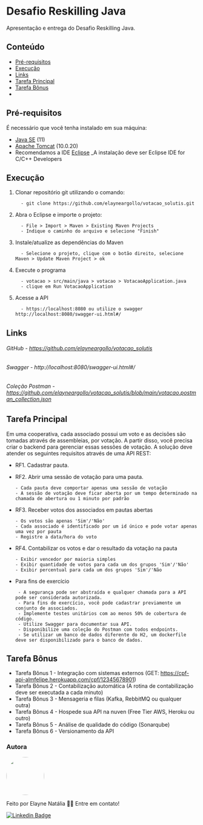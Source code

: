 # Desafio Reskilling Java

Apresentação e entrega do Desafio Reskilling Java.

## Conteúdo

- [Pré-requisitos](#pré-requisitos)
- [Execução](#execução)
- [Links](#links)
- [Tarefa Principal](#tarefa-principal)
- [Tarefa Bônus](#tarefa-bônus)
- 
## Pré-requisitos

É necessário que você tenha instalado em sua máquina:

- [Java SE](https://www.oracle.com/br/java/technologies/javase/jdk11-archive-downloads.html) (11)
- [Apache Tomcat](https://tomcat.apache.org/download-10.cgi) (10.0.20)
- Recomendamos a IDE [Eclipse](https://www.eclipse.org/downloads/)
   _A instalação deve ser Eclipse IDE for C/C++ Developers

## Execução

1. Clonar repositório git utilizando o comando:

         - git clone https://github.com/elayneargollo/votacao_solutis.git
      
2. Abra o Eclipse e importe o projeto:
 
         - File > Import > Maven > Existing Maven Projects
         - Indique o caminho do arquivo e selecione "Finish"

3. Instale/atualize as dependências do Maven 

         - Selecione o projeto, clique com o botão direito, selecione Maven > Update Maven Project > ok
      
4. Execute o programa 

         - votacao > src/main/java > votacao > VotacaoApplication.java
         - clique em Run VotacaoApplication
  
5. Acesse a API

         - https://localhost:8080 ou utilize o swagger http://localhost:8080/swagger-ui.html#/

## Links

###### GitHub - https://github.com/elayneargollo/votacao_solutis
###### Swagger - http://localhost:8080/swagger-ui.html#/
###### Coleção Postman - https://github.com/elayneargollo/votacao_solutis/blob/main/votacao.postman_collection.json

## Tarefa Principal

Em uma cooperativa, cada associado possui um voto e as decisões são tomadas através de assembleias, por votação. A partir disso, você precisa criar o backend para gerenciar essas sessões de votação. A solução deve atender os seguintes requisitos através de uma API REST: 

- RF1. Cadastrar pauta.

- RF2. Abrir uma sessão de votação para uma pauta.
  
      - Cada pauta deve comportar apenas uma sessão de votação
      - A sessão de votação deve ficar aberta por um tempo determinado na chamada de abertura ou 1 minuto por padrão
      
- RF3. Receber votos dos associados em pautas abertas

      - Os votos são apenas 'Sim'/'Não'
      - Cada associado é identificado por um id único e pode votar apenas uma vez por pauta
      - Registre a data/hora do voto
      
- RF4. Contabilizar os votos e dar o resultado da votação na pauta

      - Exibir vencedor por maioria simples
      - Exibir quantidade de votos para cada um dos grupos 'Sim'/'Não'
      - Exibir percentual para cada um dos grupos 'Sim'/'Não
      
- Para fins de exercício

       - A segurança pode ser abstraída e qualquer chamada para a API pode ser considerada autorizada.
       - Para fins de exercício, você pode cadastrar previamente um conjunto de associados.
       - Implemente testes unitários com ao menos 50% de cobertura de código.
       - Utilize Swagger para documentar sua API.
       - Disponibilize uma coleção do Postman com todos endpoints.
       - Se utilizar um banco de dados diferente do H2, um dockerfile deve ser disponibilizado para o banco de dados.

## Tarefa Bônus

- Tarefa Bônus 1 - Integração com sistemas externos (GET: https://cpf-api-almfelipe.herokuapp.com/cpf/12345678901)
- Tarefa Bônus 2 - Contabilização automática (A rotina de contabilização deve ser executada a cada minuto)
- Tarefa Bônus 3 - Mensageria e filas (Kafka, RebbitMQ ou qualquer outra)
- Tarefa Bônus 4 - Hospede sua API na nuven (Free Tier AWS, Heroku ou outro)
- Tarefa Bônus 5 - Análise de qualidade do código (Sonarqube)
- Tarefa Bônus 6 - Versionamento da API

### Autora

<img style="border-radius: 50%;" src="https://avatars.githubusercontent.com/u/48841005?s=40&v=4" width="100px;" alt=""/>
 
Feito por Elayne Natália 👋🏽 Entre em contato!

[![Linkedin Badge](https://img.shields.io/badge/-Elayne-blue?style=flat-square&logo=Linkedin&logoColor=white&link=https://www.linkedin.com/in/elayne/)](https://www.linkedin.com/in/elayne-nat%C3%A1lia/) 

